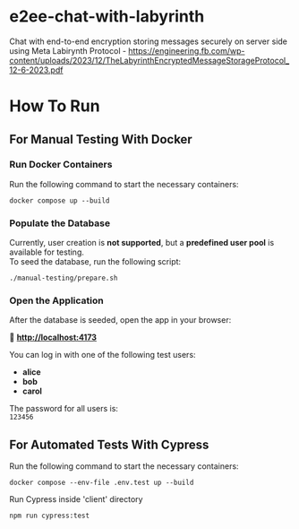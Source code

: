 # e2ee-chat-with-labyrinth

Chat with end-to-end encryption storing messages securely on server side using Meta Labirynth
Protocol - https://engineering.fb.com/wp-content/uploads/2023/12/TheLabyrinthEncryptedMessageStorageProtocol_12-6-2023.pdf

# How To Run

## For Manual Testing With Docker

### Run Docker Containers

Run the following command to start the necessary containers:

```shell
docker compose up --build
```

### Populate the Database

Currently, user creation is **not supported**, but a **predefined user pool** is available for testing.  
To seed the database, run the following script:

```shell
./manual-testing/prepare.sh
```

### Open the Application

After the database is seeded, open the app in your browser:

🔗 **[http://localhost:4173](http://localhost:4173)**

You can log in with one of the following test users:

- **alice**
- **bob**
- **carol**

The password for all users is:  
`123456`

## For Automated Tests With Cypress

Run the following command to start the necessary containers:

```shell
docker compose --env-file .env.test up --build
```

Run Cypress inside 'client' directory

```shell
npm run cypress:test
```